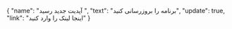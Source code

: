 {
  "name": "آپدیت جدید رسید ",
  "text": "برنامه را بروزرسانی کنید",
  "update": true,
  "link": "اینجا لینک را وارد کنید"
}
